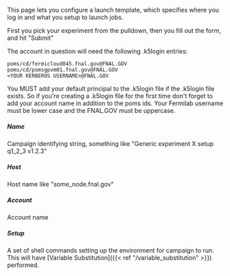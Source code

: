 

This page lets you configure a launch template, which specifies where you log in and what you setup to launch jobs.

First you pick your experiment from the pulldown, then you fill out the form, and hit "Submit"

The account in question will need the following .k5login entries:

    poms/cd/fermicloud045.fnal.gov@FNAL.GOV
    poms/cd/pomsgpvm01.fnal.gov@FNAL.GOV
    <YOUR KERBEROS USERNAME>@FNAL.GOV

You MUST add your default principal to the .k5login file if the .k5login file exists. So if you're creating a .k5login file for the first time don't forget to add your account name in addition to the poms ids. Your Fermilab username must be lower case and the FNAL.GOV must be uppercase.

##### Name

Campaign identifying string, something like "Generic experiment X setup q1_2_3 v1.2.3"

##### Host

Host name like "some_node.fnal.gov"

##### Account

Account name

##### Setup

A set of shell commands setting up the environment for campaign to run. This will have [Variable Substitution]({{< ref "/variable_substitution" >}})   performed.
